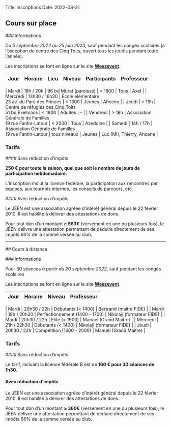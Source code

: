 Title: Inscriptions
Date: 2022-08-31

## Cours sur place

### Informations

Du *5 septembre 2022 au 25 juin 2023*, sauf pendant les congés scolaires
(à l’exception du centre des Cinq Toits, ouvert tous les jeudis pendant toute l’année).

Les inscriptions se font en ligne sur le site [**Weezevent**](https://my.weezevent.com/inscription-apports-techniques-sur-place-2022-2023-paris-16e).


| Jour     | Horaire       | Lieu                                                  | Niveau       | Participants | Professeur | 
| -------- |:-------------:|:-----------------------------------------------------:|:------------:|:------------:|:----------:| 
</td><tr style="border-bottom:1px solid black"><td colspan="100%"></tr><td>
| Mardi    | 18h / 20h     | 96 bd Murat (paroisse)                                | < 1800       | Tous         | Axel       | 
</td><tr style="border-bottom:1px solid black"><td colspan="100%"></tr><td>
| Mercredi | 13h30 / 16h30 | École élémentaire <br />23 av. du Parc des Princes          | < 1300       | Jeunes       | Ahcene     | 
</td><tr style="border-bottom:1px solid black"><td colspan="100%"></tr><td>
| Jeudi    | > 18h         | Centre de réfugiés des Cinq Toits <br />51 bd Exelmans     | < 1800       | Adultes      | -          | 
</td><tr style="border-bottom:1px solid black"><td colspan="100%"></tr><td>
| Vendredi | > 18h         | Association Générale de Familles <br />19 rue Fantin-Latour | < 2000       | Tous         | Azeddine   | 
</td><tr style="border-bottom:1px solid black"><td colspan="100%"></tr><td>
| Samedi   | 14h / 17h     | Association Générale de Familles <br />19 rue Fantin-Latour | tous niveaux | Jeunes       | Luc (MI), Thierry, Ahcene | 


### Tarifs

#### Sans réduction d’impôts

**250 € pour toute la saison, quel que soit le nombre de jours de participation hebdomadaire.**

L’inscription inclut la licence fédérale, la participation aux rencontres par équipes, aux tournois internes, les conseils de
parcours, etc.

#### Avec réduction d'impôts

Le JÉEN est une association agréée d’intérêt général depuis le 22 février 2010. Il est habilité à délivrer des
attestations de dons.

Pour tout don d’un montant **≥ 563€** (versement en une ou plusieurs fois), le JÉEN délivre une attestation
permettant de déduire directement de ses impôts 66% de la somme versée au club.

---

## Cours à distance

### Informations

Pour 30 séances *à partir du 20 septembre 2022*, sauf pendant les congés scolaires

Les inscriptions se font en ligne sur le site [**Weezevent**](https://my.weezevent.com/inscription-apports-techniques-a-distance-2022-2023).


| Jour     | Horaire         | Niveau                              | Professeur | 
| -------- |:---------------:|:-----------------------------------:|:----------:| 
</td><tr style="border-bottom:1px solid black"><td colspan="100%"></tr><td>
| Mardi    | 20h30 / 22h     | Débutants (< 1400)                  | Bertrand (maitre FIDE)   | 
</td><tr style="border-bottom:1px solid black"><td colspan="100%"></tr><td>
| Mardi    | 19h / 20h30     | Perfectionnement (1400 - 1700)      | Nikolaÿ (formateur FIDE) | 
</td><tr style="border-bottom:1px solid black"><td colspan="100%"></tr><td>
| Mardi    | 20h30 / 22h     | Elite (> 1900)                      | Manuel (Grand Maitre)    | 
</td><tr style="border-bottom:1px solid black"><td colspan="100%"></tr><td>
| Mercredi | 21h / 22h30     | Débutants (< 1400)                  | Nikolaÿ (formateur FIDE) | 
</td><tr style="border-bottom:1px solid black"><td colspan="100%"></tr><td>
| Jeudi    | 20h30 / 22h     | Compétition (1600 - 2000)           | Manuel (Grand Maitre)    | 


### Tarifs

#### Sans réduction d’impôts

Le tarif, incluant la licence fédérale B est de **160 € pour 30 séances de 1h30**.

#### Avec réduction d’impôts

Le JÉEN est une association agréée d’intérêt général depuis le 22 février 2010. Il est habilité à délivrer des
attestations de dons.

Pour tout don d’un montant **≥ 360€** (versement en une ou plusieurs fois), le JÉEN délivre une attestation
permettant de déduire directement de ses impôts 66% de la somme versée au club.